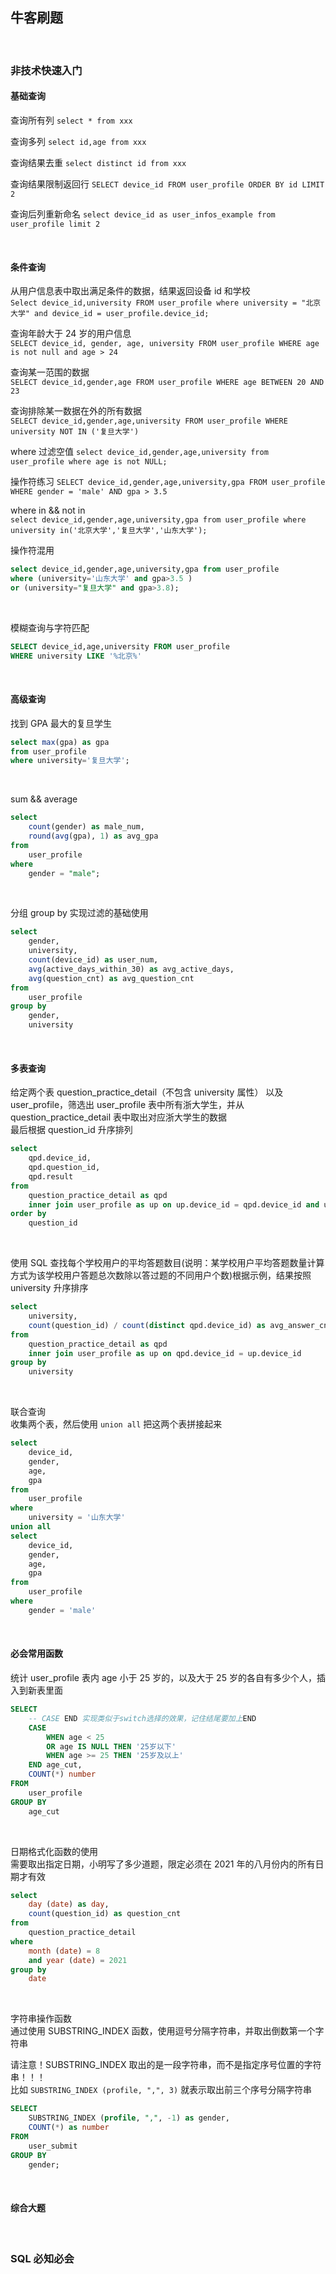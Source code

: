 ## 牛客刷题

<br>

### 非技术快速入门

#### 基础查询

查询所有列 `select * from xxx`

查询多列 `select id,age from xxx`

查询结果去重 `select distinct id from xxx`

查询结果限制返回行 `SELECT device_id FROM user_profile ORDER BY id LIMIT 2`

查询后列重新命名 `select device_id as user_infos_example from user_profile limit 2`

<br>

#### 条件查询

从用户信息表中取出满足条件的数据，结果返回设备 id 和学校  
`Select device_id,university FROM user_profile where university = "北京大学" and device_id = user_profile.device_id;`

查询年龄大于 24 岁的用户信息  
`SELECT device_id, gender, age, university FROM user_profile WHERE age is not null and age > 24`

查询某一范围的数据  
`SELECT device_id,gender,age FROM user_profile WHERE age BETWEEN 20 AND 23`

查询排除某一数据在外的所有数据  
`SELECT device_id,gender,age,university FROM user_profile WHERE university NOT IN ('复旦大学')`

where 过滤空值 `select device_id,gender,age,university from user_profile where age is not NULL;`

操作符练习 `SELECT device_id,gender,age,university,gpa FROM user_profile WHERE gender = 'male' AND gpa > 3.5`

where in && not in  
`select device_id,gender,age,university,gpa from user_profile where university in('北京大学','复旦大学','山东大学');`

操作符混用

```sql
select device_id,gender,age,university,gpa from user_profile
where (university='山东大学' and gpa>3.5 )
or (university="复旦大学" and gpa>3.8);
```

<br>

模糊查询与字符匹配

```sql
SELECT device_id,age,university FROM user_profile
WHERE university LIKE '%北京%'
```

<br>

#### 高级查询

找到 GPA 最大的复旦学生

```sql
select max(gpa) as gpa
from user_profile
where university='复旦大学';
```

<br>

sum && average

```sql
select
    count(gender) as male_num,
    round(avg(gpa), 1) as avg_gpa
from
    user_profile
where
    gender = "male";
```

<br>

分组 group by 实现过滤的基础使用

```sql
select
    gender,
    university,
    count(device_id) as user_num,
    avg(active_days_within_30) as avg_active_days,
    avg(question_cnt) as avg_question_cnt
from
    user_profile
group by
    gender,
    university
```

<br>

#### 多表查询

给定两个表 question_practice_detail（不包含 university 属性） 以及 user_profile，筛选出 user_profile 表中所有浙大学生，并从 question_practice_detail 表中取出对应浙大学生的数据  
最后根据 question_id 升序排列

```sql
select
    qpd.device_id,
    qpd.question_id,
    qpd.result
from
    question_practice_detail as qpd
    inner join user_profile as up on up.device_id = qpd.device_id and up.university = '浙江大学'
order by
    question_id
```

<br>

使用 SQL 查找每个学校用户的平均答题数目(说明：某学校用户平均答题数量计算方式为该学校用户答题总次数除以答过题的不同用户个数)根据示例，结果按照 university 升序排序

```sql
select
    university,
    count(question_id) / count(distinct qpd.device_id) as avg_answer_cnt
from
    question_practice_detail as qpd
    inner join user_profile as up on qpd.device_id = up.device_id
group by
    university
```

<br>

联合查询  
收集两个表，然后使用 `union all` 把这两个表拼接起来

```sql
select
    device_id,
    gender,
    age,
    gpa
from
    user_profile
where
    university = '山东大学'
union all
select
    device_id,
    gender,
    age,
    gpa
from
    user_profile
where
    gender = 'male'
```

<br>

#### 必会常用函数

统计 user_profile 表内 age 小于 25 岁的，以及大于 25 岁的各自有多少个人，插入到新表里面

```sql
SELECT
    -- CASE END 实现类似于switch选择的效果，记住结尾要加上END
    CASE
        WHEN age < 25
        OR age IS NULL THEN '25岁以下'
        WHEN age >= 25 THEN '25岁及以上'
    END age_cut,
    COUNT(*) number
FROM
    user_profile
GROUP BY
    age_cut
```

<br>

日期格式化函数的使用  
需要取出指定日期，小明写了多少道题，限定必须在 2021 年的八月份内的所有日期才有效

```sql
select
    day (date) as day,
    count(question_id) as question_cnt
from
    question_practice_detail
where
    month (date) = 8
    and year (date) = 2021
group by
    date
```

<br>

字符串操作函数  
通过使用 SUBSTRING_INDEX 函数，使用逗号分隔字符串，并取出倒数第一个字符串

请注意！SUBSTRING_INDEX 取出的是一段字符串，而不是指定序号位置的字符串！！！  
比如 `SUBSTRING_INDEX (profile, ",", 3)` 就表示取出前三个序号分隔字符串

```sql
SELECT
    SUBSTRING_INDEX (profile, ",", -1) as gender,
    COUNT(*) as number
FROM
    user_submit
GROUP BY
    gender;
```

<br>

#### 综合大题

<br>

### SQL 必知必会
